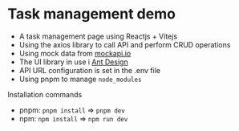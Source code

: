 # Task management demo

- A task management page using Reactjs + Vitejs
- Using the axios library to call API and perform CRUD operations
- Using mock data from [mockapi.io](https://mockapi.io)
- The UI library in use i [Ant Design](https://ant.design/components)
- API URL configuration is set in the .env file
- Using pnpm to manage `node_modules`

Installation commands
- pnpm: `pnpm install` => `pnpm dev`
- npm: `npm install` => `npm run dev`
